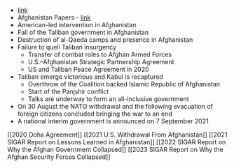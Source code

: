 - [link](https://en.wikipedia.org/wiki/War_in_Afghanistan_(2001%E2%80%932021))
- Afghanistan Papers - [link](https://archive.ph/fnysm)
- American-led intervention in Afghanistan
- Fall of the Taliban government in Afghanistan
- Destruction of al-Qaeda camps and presence in Afghanistan
- Failure to quell Taliban insurgency
    - Transfer of combat roles to Afghan Armed Forces
    - U.S.–Afghanistan Strategic Partnership Agreement
    - US and Taliban Peace Agreement in 2020
- Taliban emerge victorious and Kabul is recaptured
    - Overthrow of the Coalition backed Islamic Republic of Afghanistan
    - Start of the Panjshir conflict
    - Talks are underway to form an all-inclusive government
- On 30 August the NATO withdrawal and the following evacuation of foreign citizens concluded bringing the war to an end
- A national interim government is announced on 7 September 2021

[[2020 Doha Agreement]]
[[2021 U.S. Withdrawal From Afghanistan]]
[[2021 SIGAR Report on Lessons Learned in Afghanistan]]
[[2022 SIGAR Report on Why the Afghan Government Collapsed]]
[[2023 SIGAR Report on Why the Afghan Security Forces Collapsed]]
